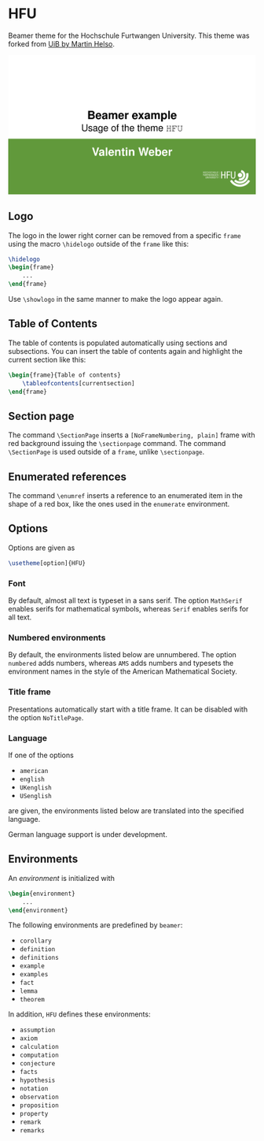 # HFU
Beamer theme for the Hochschule Furtwangen University.
This theme was forked from [UiB by Martin Helso](https://github.com/martinhelso/UiB).

![Image of first slide](HFU-images/preview.png)

## Logo
The logo in the lower right corner can be removed from a specific `frame`
using the macro `\hidelogo` outside of the `frame` like this:
```LaTeX
\hidelogo
\begin{frame}
    ...
\end{frame}
```
Use `\showlogo` in the same manner to make the logo appear again. 

## Table of Contents
The table of contents is populated automatically using sections and subsections.
You can insert the table of contents again and highlight the current section like this: 
```LaTeX
\begin{frame}{Table of contents}
    \tableofcontents[currentsection]
\end{frame}
```

## Section page
The command `\SectionPage` inserts a `[NoFrameNumbering, plain]` frame
with red background issuing the `\sectionpage` command.
The command `\SectionPage` is used outside of a `frame`,
unlike `\sectionpage`. 

## Enumerated references
The command `\enumref` inserts a reference to an enumerated item
in the shape of a red box,
like the ones used in the `enumerate` environment.

## Options
Options are given as
```LaTeX
\usetheme[option]{HFU}
```

### Font
By default,
almost all text is typeset in a sans serif.
The option `MathSerif` enables serifs for mathematical symbols,
whereas `Serif` enables serifs for all text.

### Numbered environments
By default,
the environments listed below are unnumbered.
The option `numbered` adds numbers,
whereas `AMS` adds numbers and typesets the environment names
in the style of the American Mathematical Society.

### Title frame
Presentations automatically start with a title frame.
It can be disabled with the option `NoTitlePage`.

### Language
If one of the options
* `american`
* `english`
* `UKenglish`
* `USenglish`

are given,
the environments listed below are translated into the specified language.

German language support is under development.

## Environments
An _environment_ is initialized with
```LaTeX
\begin{environment}
    ...
\end{environment}
```
The following environments are predefined by `beamer`:
* `corollary`
* `definition`
* `definitions`
* `example`
* `examples`
* `fact`
* `lemma`
* `theorem`

In addition, `HFU` defines these environments:
* `assumption`
* `axiom`
* `calculation`
* `computation`
* `conjecture`
* `facts`
* `hypothesis`
* `notation`
* `observation`
* `proposition`
* `property`
* `remark`
* `remarks`
